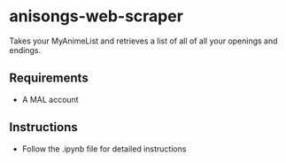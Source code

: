 # anisongs-web-scraper

Takes your MyAnimeList and retrieves a list of all of all your openings and endings.

## Requirements
* A MAL account

## Instructions
* Follow the .ipynb file for detailed instructions
